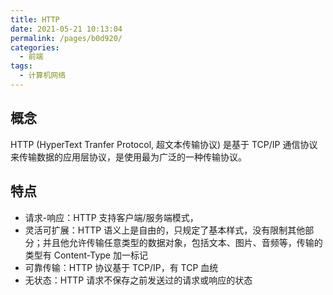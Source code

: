 ```yaml
---
title: HTTP
date: 2021-05-21 10:13:04
permalink: /pages/b0d920/
categories:
  - 前端
tags:
  - 计算机网络
---
```

## 概念
HTTP (HyperText Tranfer Protocol, 超文本传输协议) 是基于 TCP/IP 通信协议来传输数据的应用层协议，是使用最为广泛的一种传输协议。

## 特点
- 请求-响应：HTTP 支持客户端/服务端模式，
- 灵活可扩展：HTTP 语义上是自由的，只规定了基本样式，没有限制其他部分；并且他允许传输任意类型的数据对象，包括文本、图片、音频等，传输的类型有 Content-Type 加一标记
- 可靠传输：HTTP 协议基于 TCP/IP，有 TCP 血统
- 无状态：HTTP 请求不保存之前发送过的请求或响应的状态

